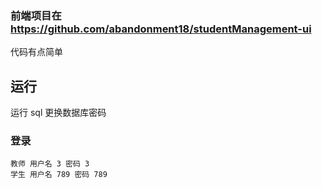 
### 前端项目在 https://github.com/abandonment18/studentManagement-ui
代码有点简单

## 运行 
  运行 sql
  更换数据库密码
### 登录
    教师 用户名 3 密码 3
    学生 用户名 789 密码 789
